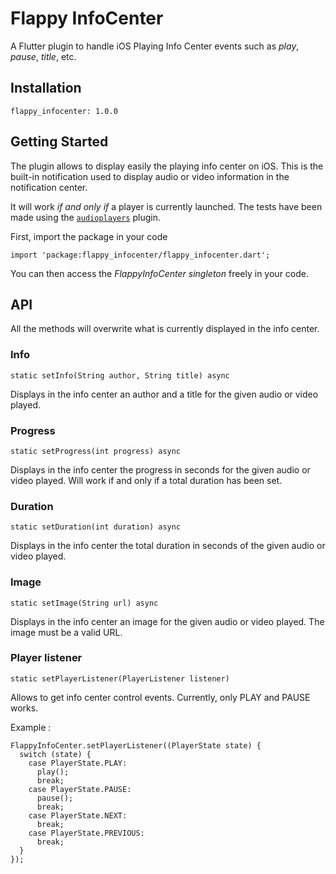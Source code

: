# Flappy InfoCenter

A Flutter plugin to handle iOS Playing Info Center events such as _play_, _pause_, _title_, etc.

## Installation

```
flappy_infocenter: 1.0.0
```

## Getting Started

The plugin allows to display easily the playing info center on iOS. This is the built-in 
notification used to display audio or video information in the notification center.

It will work _if and only if_ a player is currently launched. The tests have been made using the
[`audioplayers`](https://github.com/luanpotter/audioplayers) plugin.

First, import the package in your code 
```
import 'package:flappy_infocenter/flappy_infocenter.dart';
```

You can then access the _FlappyInfoCenter singleton_ freely in your code.

## API

All the methods will overwrite what is currently displayed in the info center.

### Info

```
static setInfo(String author, String title) async
```

Displays in the info center an author and a title for the given audio or video played.

### Progress

```
static setProgress(int progress) async
```

Displays in the info center the progress in seconds for the given audio or video played. Will work
if and only if a total duration has been set.

### Duration

```
static setDuration(int duration) async
```

Displays in the info center the total duration in seconds of the given audio or video played.

### Image

```
static setImage(String url) async
```

Displays in the info center an image for the given audio or video played. The image must be a valid
URL.

### Player listener

```
static setPlayerListener(PlayerListener listener)
```

Allows to get info center control events. Currently, only PLAY and PAUSE works.

Example :

```
FlappyInfoCenter.setPlayerListener((PlayerState state) {
  switch (state) {
    case PlayerState.PLAY:
      play();
      break;
    case PlayerState.PAUSE:
      pause();
      break;
    case PlayerState.NEXT:
      break;
    case PlayerState.PREVIOUS:
      break;
  }
});
```
